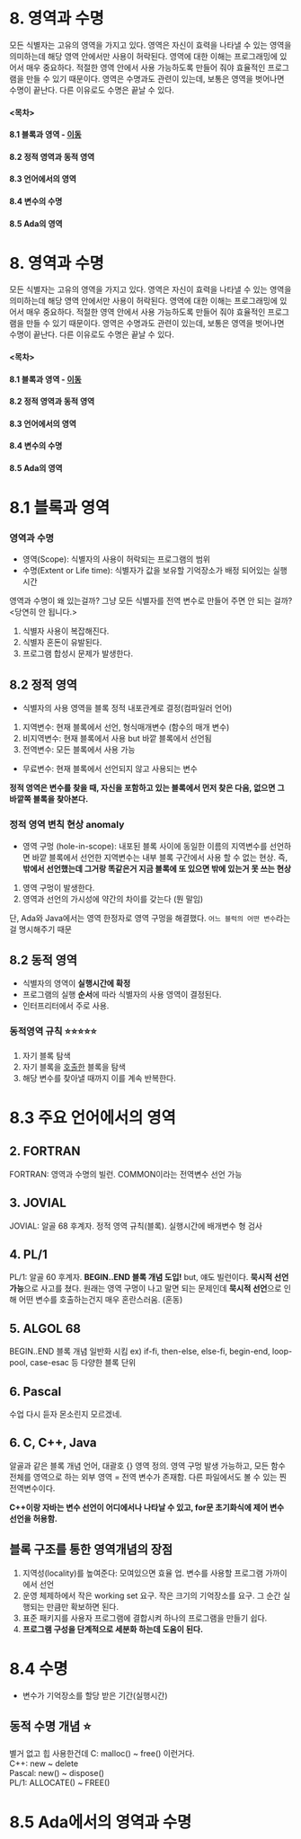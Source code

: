 # 8. 영역과 수명
모든 식별자는 고유의 영역을 가지고 있다. 영역은 자신이 효력을 나타낼 수 있는 영역을 의미하는데 해당 영역 안에서만 사용이 허락된다. 영역에 대한 이해는 프로그래밍에 있어서 매우 중요하다. 적절한 영역 안에서 사용 가능하도록 만들어 줘야 효율적인 프로그램을 만들 수 있기 때문이다. 영역은 수명과도 관련이 있는데, 보통은 영역을 벗어나면 수명이 끝난다. 다른 이유로도 수명은 끝날 수 있다.

#### <목차>
#### 8.1 블록과 영역 - **[이동](#81-블록과-영역)**
#### 8.2 정적 영역과 동적 영역
#### 8.3 언어에서의 영역
#### 8.4 변수의 수명
#### 8.5 Ada의 영역


# 8. 영역과 수명
모든 식별자는 고유의 영역을 가지고 있다. 영역은 자신이 효력을 나타낼 수 있는 영역을 의미하는데 해당 영역 안에서만 사용이 허락된다. 영역에 대한 이해는 프로그래밍에 있어서 매우 중요하다. 적절한 영역 안에서 사용 가능하도록 만들어 줘야 효율적인 프로그램을 만들 수 있기 때문이다. 영역은 수명과도 관련이 있는데, 보통은 영역을 벗어나면 수명이 끝난다. 다른 이유로도 수명은 끝날 수 있다.

#### <목차>
#### 8.1 블록과 영역 - **[이동](#81-블록과-영역)**
#### 8.2 정적 영역과 동적 영역
#### 8.3 언어에서의 영역
#### 8.4 변수의 수명
#### 8.5 Ada의 영역


# 8.1 블록과 영역
### 영역과 수명
- 영역(Scope): 식별자의 사용이 허락되는 프로그램의 범위
- 수명(Extent or Life time): 식별자가 값을 보유할 기억장소가 배정 되어있는 실행 시간 

영역과 수명이 왜 있는걸까? 그냥 모든 식별자를 전역 변수로 만들어 주면 안 되는 걸까?
<당연히 안 됩니다.>
1. 식별자 사용이 복잡해진다.
2. 식별자 혼돈이 유발된다.
3. 프로그램 합성시 문제가 발생한다.

## 8.2 정적 영역
- 식별자의 사용 영역을 블록 정적 내포관계로 결정(컴파일러 언어)
1. 지역변수: 현재 블록에서 선언, 형식매개변수 (함수의 매개 변수)
2. 비지역변수: 현재 블록에서 사용 but 바깥 블록에서 선언됨
3. 전역변수: 모든 블록에서 사용 가능

- 무료변수: 현재 블록에서 선언되지 않고 사용되는 변수

**정적 영역은 변수를 찾을 때, 자신을 포함하고 있는 블록에서 먼저 찾은 다음, 없으면 그 바깥쪽 블록을 찾아본다.**

### 정적 영역 변칙 현상 anomaly 
- 영역 구멍 (hole-in-scope): 내포된 블록 사이에 동일한 이름의 지역변수를 선언하면 바깥 블록에서 선언한 지역변수는 내부 블록 구간에서 사용 할 수 없는 현상. 즉, **밖에서 선언했는데 그거랑 똑같은거 지금 블록에 또 있으면 밖에 있는거 못 쓰는 현상**

1. 영역 구멍이 발생한다.
2. 영역과 선언의 가시성에 약간의 차이를 갖는다 (뭔 말임)

단, Ada와 Java에서는 영역 한정자로 영역 구멍을 해결했다. `어느 블럭의 어떤 변수`라는걸 명시해주기 때문

## 8.2 동적 영역
- 식별자의 영역이 **실행시간에 확정**
- 프로그램의 실행 **순서**에 따라 식별자의 사용 영역이 결정된다.
- 인터프리터에서 주로 사용.

### 동적영역 규칙 ⭐⭐⭐⭐⭐
1. 자기 블록 탐색
2. 자기 블록을 <U>호출한</U> 블록을 탐색
3. 해당 변수를 찾아낼 때까지 이를 계속 반복한다.


# 8.3 주요 언어에서의 영역

## 2. FORTRAN
FORTRAN: 영역과 수명의 빌런. COMMON이라는 전역변수 선언 가능
## 3. JOVIAL
JOVIAL: 알골 68 후계자. 정적 영역 규칙(블록). 실행시간에 배개변수 형 검사
## 4. PL/1
PL/1: 알골 60 후계자. **BEGIN..END 블록 개념 도입!**
but, 얘도 빌런이다. **묵시적 선언 가능**으로 사고를 쳤다.
원래는 영역 구멍이 나고 말면 되는 문제인데 **묵시적 선언**으로 인해 어떤 변수를 호출하는건지 매우 혼란스러움. (혼동)
## 5. ALGOL 68
BEGIN..END 블록 개념 일반화 시킴
ex) if-fi, then-else, else-fi, begin-end, loop-pool, case-esac 등 다양한 블록 단위
## 6. Pascal
수업 다시 듣자 몬소린지 모르겠네.
## 6. C, C++, Java
알골과 같은 블록 개념 언어, 대괄호 {} 영역 정의. 영역 구멍 발생 가능하고, 모든 함수 전체를 영역으로 하는 외부 영역 = 전역 변수가 존재함. 다른 파일에서도 볼 수 있는 찐 전역변수이다. <br>


**C++이랑 자바는 변수 선언이 어디에서나 나타날 수 있고, for문 초기화식에 제어 변수 선언을 허용함.**

## 블록 구조를 통한 영역개념의 장점
1. 지역성(locality)를 높여준다: 모여있으면 효율 업. 변수를 사용할 프로그램 가까이에서 선언
2. 운영 체제하에서 작은 working set 요구. 작은 크기의 기억장소를 요구. 그 순간 실행되는 만큼만 확보하면 된다.
3. 표준 패키지를 사용자 프로그램에 결합시켜 하나의 프로그램을 만들기 쉽다.
4. **프로그램 구성을 단계적으로 세분화 하는데 도움이 된다.**

# 8.4 수명
- 변수가 기억장소를 할당 받은 기간(실행시간)
  
## 동적 수명 개념 ⭐
별거 없고 힙 사용한건데
C: malloc() ~ free() 이런거다. <br>
C++: new ~ delete <br>
Pascal: new() ~ dispose() <br>
PL/1: ALLOCATE() ~ FREE() <br>


# 8.5 Ada에서의 영역과 수명
